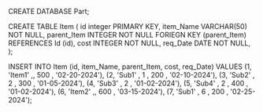 CREATE DATABASE Part;

CREATE TABLE Item (
id integer PRIMARY KEY,
item_Name VARCHAR(50) NOT NULL,
parent_Item INTEGER NOT NULL 
FORIEGN KEY (parent_Item) REFERENCES Id (id),
cost INTEGER NOT NULL,
req_Date DATE NOT NULL,
);

INSERT INTO Item (id, item_Name, parent_Item, cost, req_Date)
VALUES (1, 'Item1' ,, 500 , '02-20-2024'),
       (2, 'Sub1' , 1 , 200 , '02-10-2024'),
	   (3, 'Sub2' , 2 , 300 , '01-05-2024'),
	   (4, 'Sub3' , 2 , '01-02-2024'),
	   (5, 'Sub4' , 2 , 400 , '01-02-2024'),
	   (6, 'Item2' ,, 600 , '03-15-2024'),
	   (7, 'Sub1' , 6 , 200 , '02-25-2024');
